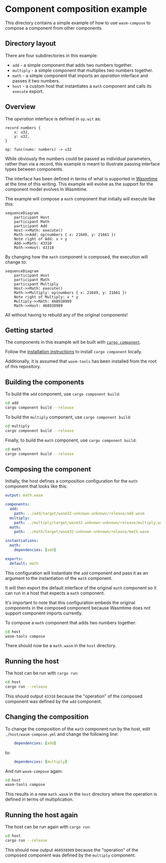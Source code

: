 # Component composition example

This directory contains a simple example of how to use `wasm-compose`
to compose a component from other components.

## Directory layout

There are four subdirectories in this example:

* `add` - a simple component that adds two numbers together.
* `multiply` - a simple component that multiplies two numbers together.
* `math` - a simple component that imports an _operation_ interface and
  passes it two numbers.
* `host` - a custom host that instantiates a `math` component and calls
  its `execute` export.

## Overview

The _operation_ interface is defined in `op.wit` as:

```wit
record numbers {
    x: u32,
    y: u32,
}

op: func(nums: numbers) -> u32
```
While obviously the numbers could be passed as individual parameters, rather
than via a record, this example is meant to illustrate passing interface types
between components.

The interface has been defined in terms of what is supported in [Wasmtime](https://github.com/bytecodealliance/wasmtime)
at the time of this writing. This example will evolve as the support for the
component model evolves in Wasmtime.

The example will compose a `math` component that initially will execute like
this:

```mermaid
sequenceDiagram
    participant Host
    participant Math
    participant Add
    Host->>Math: execute()
    Math->>Add: op(numbers { x: 21649, y: 21661 })
    Note right of Add: x + y
    Add->>Math: 43310
    Math->>Host: 43310
```

By changing how the `math` component is composed, the execution will
change to:

```mermaid
sequenceDiagram
    participant Host
    participant Math
    participant Multiply
    Host->>Math: execute()
    Math->>Multiply: op(numbers { x: 21649, y: 21661 })
    Note right of Multiply: x * y
    Multiply->>Math: 468938989
    Math->>Host: 468938989
```

All without having to rebuild any of the original components!

## Getting started

The components in this example will be built with [`cargo component`](https://github.com/bytecodealliance/cargo-component).

Follow the [installation instructions](https://github.com/bytecodealliance/cargo-component#installation)
to install `cargo component` locally.

Additionally, it is assumed that `wasm-tools` has been installed from the root of this repository.

## Building the components

To build the `add` component, use `cargo component build`:

```sh
cd add
cargo component build --release
```

To build the `multiply` component, use `cargo component build`:

```sh
cd multiply
cargo component build --release
```

Finally, to build the `math` component, use `cargo component build`:

```sh
cd math
cargo component build --release
```

## Composing the component

Initially, the host defines a composition configuration for the `math` component
that looks like this:

```yml
output: math.wasm

components:
  add:
    path: ../add/target/wasm32-unknown-unknown/release/add.wasm
  multiply:
    path: ../multiply/target/wasm32-unknown-unknown/release/multiply.wasm
  math:
    path: ../math/target/wasm32-unknown-unknown/release/math.wasm

instantiations:
  math:
    dependencies: [add]

exports:
  default: math
```

This configuration will instantiate the `add` component and pass it as an
argument to the instantiation of the `math` component.

It will then export the default interface of the original `math` component
so it can run in a host that expects a `math` component.

It's important to note that this configuration embeds the original
components in the composed component because Wasmtime does not support
component imports currently.

To compose a `math` component that adds two numbers together:

```sh
cd host
wasm-tools compose
```

There should now be a `math.wasm` in the `host` directory.

## Running the host

The host can be run with `cargo run`:

```sh
cd host
cargo run --release
```

This should output `43310` because the "operation" of the composed component
was defined by the `add` component.

## Changing the composition

To change the composition of the `math` component run by the host, edit
`./host/wasm-compose.yml` and change the following line:

```yml
    dependencies: [add]
```

to:

```yml
    dependencies: [multiply]
```

And run `wasm-compose` again:

```sh
cd host
wasm-tools compose
```

This results in a new `math.wasm` in the `host` directory where the
operation is defined in terms of multiplication.

## Running the host again

The host can be run again with `cargo run`:

```sh
cd host
cargo run --release
```

This should now output `468938989` because the "operation" of the composed
component was defined by the `multiply` component.
